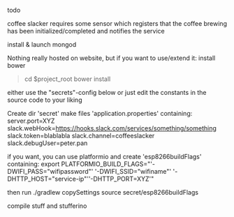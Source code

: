 todo


coffee slacker requires some sensor which registers that the coffee brewing has been initialized/completed and notifies the service


install & launch mongod


Nothing really hosted on website, but if you want to use/extend it:
install bower
>cd $project_root
>bower install

either use the "secrets"-config below or just edit the constants in the source code to your liking

Create dir 'secret'
make files
'application.properties' containing:
server.port=XYZ
slack.webHook=https://hooks.slack.com/services/something/something
slack.token=blablabla
slack.channel=coffeeslacker
slack.debugUser=peter.pan

if you want, you can use platformio and create
'esp8266buildFlags' containing:
export PLATFORMIO_BUILD_FLAGS="'-DWIFI_PASS=\"wifipassword\"' '-DWIFI_SSID=\"wifiname\"' '-DHTTP_HOST=\"service-ip\"''-DHTTP_PORT=XYZ'"


then run
./gradlew copySettings
source secret/esp8266buildFlags

compile stuff and stufferino
